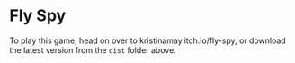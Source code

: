# Fly Spy

To play this game, head on over to kristinamay.itch.io/fly-spy, or download the latest version from the `dist` folder above.
